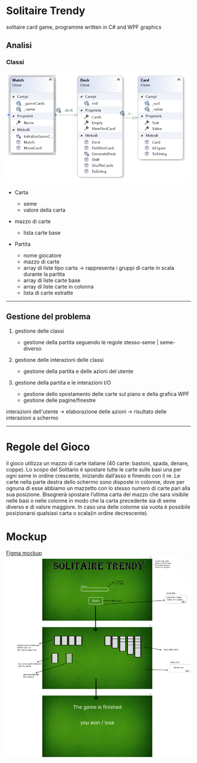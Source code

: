 # Solitaire Trendy
solitaire card game, programme written in C# and WPF graphics 
## Analisi
### Classi
![imagine at >](.Source/image-class-diagrampng.png) 
- Carta
    - seme
    - valore della carta

- mazzo di carte
    - lista carte base

- Partita
    - nome giocatore
    - mazzo di carte
    - array di liste tipo carta → rappresenta i gruppi di carte in scala durante la partita
    - array di liste carte base
    - array di liste carte in colonna
    - lista di carte estratte

---

## Gestione del problema

1. gestione delle classi
    - gestione della partita seguendo le regole stesso-seme | seme-diverso

2. gestione delle interazioni delle classi
    - gestione della partita e delle azioni del utente

3. gestione della partita e le interazioni I/O
    - gestione dello spostamento delle carte sul piano e della grafica WPF
    - gestione delle pagine/finestre

interazioni dell'utente → elaborazione delle azioni → risultato delle interazioni a schermo

---

# Regole del Gioco
il gioco utilizza un mazzo di carte italiane (40 carte: bastoni, spada, denare, coppe).
Lo scopo del Solitario è spostare tutte le carte sulle basi una per ogni seme in ordine crescente, iniziando dall’asso e finendo con il re.
Le carte nella parte destra dello schermo sono disposte in colonne, dove per ognuna di esse abbiamo un mazzetto con lo stesso numero di carte pari alla sua posizione.
Bisognerà spostare l’ultima carta del mazzo che sara visibile nelle basi o nelle colonne in modo che la carta precedente sia di seme diverso e di valore maggiore.
In caso una delle colonne sia vuota è possibile posizionarsi qualsiasi carta o scala(in ordine decrescente). 

# Mockup
[Figma mockup](https://www.figma.com/file/bw8lFJlJu9a8bjboqY78Od/Untitled?type=design&node-id=0%3A1&mode=design&t=RwEZo4qeLcdU5bsA-1)
![image at >](.Source/image-mockup.png)